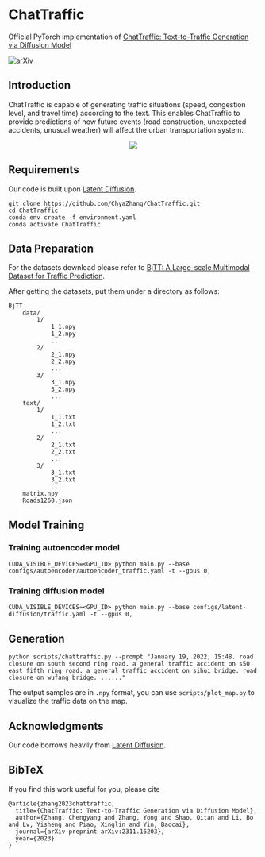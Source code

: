 # ChatTraffic
Official PyTorch implementation of [ChatTraffic: Text-to-Traffic Generation via Diffusion Model](https://arxiv.org/abs/2311.16203)

[![arXiv](https://img.shields.io/badge/arXiv-2311.16203-b31b1b.svg)](https://arxiv.org/abs/2311.16203)

## Introduction

ChatTraffic is capable of generating traffic situations (speed, congestion level, and travel time) according to the text. This enables ChatTraffic to provide predictions of how future events (road construction, unexpected accidents, unusual weather) will affect the urban transportation system.

<p align="center">
<img src=figures/1.png />
</p>


## Requirements

Our code is built upon [Latent Diffusion](https://github.com/CompVis/latent-diffusion).
```
git clone https://github.com/ChyaZhang/ChatTraffic.git
cd ChatTraffic
conda env create -f environment.yaml
conda activate ChatTraffic
```
## Data Preparation

For the datasets download please refer to [BjTT: A Large-scale Multimodal Dataset for Traffic Prediction](https://chyazhang.github.io/BjTT).

After getting the datasets, put them under a directory as follows:
```
BjTT
    data/
        1/
            1_1.npy
            1_2.npy
            ...
        2/
            2_1.npy
            2_2.npy
            ...
        3/
            3_1.npy
            3_2.npy
            ...
    text/
        1/
            1_1.txt
            1_2.txt
            ...
        2/
            2_1.txt
            2_2.txt
            ...
        3/
            3_1.txt
            3_2.txt
            ...
    matrix.npy
    Roads1260.json
```
## Model Training

### Training autoencoder model
```
CUDA_VISIBLE_DEVICES=<GPU_ID> python main.py --base configs/autoencoder/autoencoder_traffic.yaml -t --gpus 0,  
```
### Training diffusion model
```
CUDA_VISIBLE_DEVICES=<GPU_ID> python main.py --base configs/latent-diffusion/traffic.yaml -t --gpus 0,
```

## Generation
```
python scripts/chattraffic.py --prompt "January 19, 2022, 15:48. road closure on south second ring road. a general traffic accident on s50 east fifth ring road. a general traffic accident on sihui bridge. road closure on wufang bridge. ......"
```

The output samples are in `.npy` format, you can use `scripts/plot_map.py` to visualize the traffic data on the map.




## Acknowledgments

Our code borrows heavily from [Latent Diffusion](https://github.com/CompVis/latent-diffusion).

## BibTeX

If you find this work useful for you, please cite
```
@article{zhang2023chattraffic,
  title={ChatTraffic: Text-to-Traffic Generation via Diffusion Model},
  author={Zhang, Chengyang and Zhang, Yong and Shao, Qitan and Li, Bo and Lv, Yisheng and Piao, Xinglin and Yin, Baocai},
  journal={arXiv preprint arXiv:2311.16203},
  year={2023}
}
```
